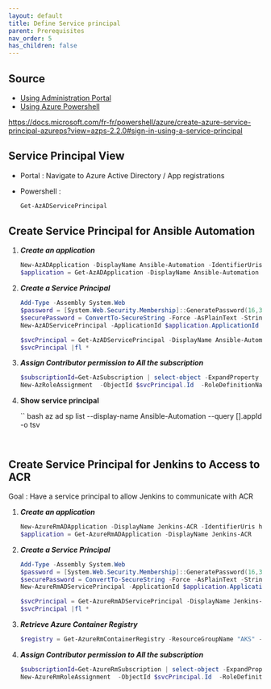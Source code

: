 ```yaml
---
layout: default
title: Define Service principal
parent: Prerequisites
nav_order: 5
has_children: false
---
```


## Source

* [Using Administration Portal](https://docs.microsoft.com/fr-fr/azure/active-directory/develop/howto-create-service-principal-portal)
* [Using Azure Powershell](https://docs.microsoft.com/fr-fr/azure/active-directory/develop/howto-authenticate-service-principal-powershell)

https://docs.microsoft.com/fr-fr/powershell/azure/create-azure-service-principal-azureps?view=azps-2.2.0#sign-in-using-a-service-principal

## Service Principal View

* Portal : Navigate to Azure Active Directory / App registrations
* Powershell :

    ```powershell
    Get-AzADServicePrincipal
    ```

## Create Service Principal for Ansible Automation

1. ***Create an application***

    ```powershell
    New-AzADApplication -DisplayName Ansible-Automation -IdentifierUris http://azure/ansible
    $application = Get-AzADApplication -DisplayName Ansible-Automation
    ```

2. ***Create a Service Principal***

    ```powershell
    Add-Type -Assembly System.Web
    $password = [System.Web.Security.Membership]::GeneratePassword(16,3)
    $securePassword = ConvertTo-SecureString -Force -AsPlainText -String $password
    New-AzADServicePrincipal -ApplicationId $application.ApplicationId -Password $securePassword

    $svcPrincipal = Get-AzADServicePrincipal -DisplayName Ansible-Automation
    $svcPrincipal |fl *
    ```

3. ***Assign Contributor permission to All the subscription***

    ```powershell
    $subscriptionId=Get-AzSubscription | select-object -ExpandProperty Id
    New-AzRoleAssignment  -ObjectId $svcPrincipal.Id  -RoleDefinitionName Contributor -Scope "/subscriptions/$subscriptionId"
    ```

4. **Show service principal**

    `` bash
    az ad sp list --display-name Ansible-Automation --query [].appId -o tsv
    ```


## Create Service Principal for Jenkins to Access to ACR

Goal : Have a service principal to allow Jenkins to communicate with ACR

1. ***Create an application***

    ```powershell
    New-AzureRmADApplication -DisplayName Jenkins-ACR -IdentifierUris http://azure/jenkins-acr
    $application = Get-AzureRmADApplication -DisplayName Jenkins-ACR
    ```

2. ***Create a Service Principal***

    ```powershell
    Add-Type -Assembly System.Web
    $password = [System.Web.Security.Membership]::GeneratePassword(16,3)
    $securePassword = ConvertTo-SecureString -Force -AsPlainText -String $password
    New-AzureRmADServicePrincipal -ApplicationId $application.ApplicationId -Password $securePassword

    $svcPrincipal = Get-AzureRmADServicePrincipal -DisplayName Jenkins-ACR
    $svcPrincipal |fl *
    ```

3. ***Retrieve Azure Container Registry***

    ```powershell
    $registry = Get-AzureRmContainerRegistry -ResourceGroupName "AKS" -Name mesfContainerRegistry
    ```

4. ***Assign Contributor permission to All the subscription***

    ```powershell
    $subscriptionId=Get-AzureRmSubscription | select-object -ExpandProperty Id
    New-AzureRmRoleAssignment  -ObjectId $svcPrincipal.Id  -RoleDefinitionName Contributor -Scope $registry.Id
    ```
